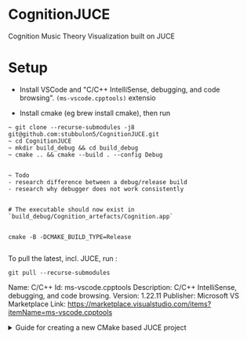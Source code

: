 # CognitionJUCE
Cognition Music Theory Visualization  built on JUCE


# Setup

- Install VSCode and "C/C++ IntelliSense, debugging, and code browsing". `(ms-vscode.cpptools)` extensio

- Install cmake (eg brew install cmake), then run

```
~ git clone --recurse-submodules -j8 git@github.com:stubbulon5/CognitionJUCE.git
~ cd CognitionJUCE
~ mkdir build_debug && cd build_debug
~ cmake .. && cmake --build . --config Debug


~ Todo 
- research difference between a debug/release build
- research why debugger does not work consistently


# The executable should now exist in `build_debug/Cognition_artefacts/Cognition.app`


cmake -B -DCMAKE_BUILD_TYPE=Release 


```
To pull the latest, incl. JUCE, run :
```
git pull --recurse-submodules
```




Name: C/C++
Id: ms-vscode.cpptools
Description: C/C++ IntelliSense, debugging, and code browsing.
Version: 1.22.11
Publisher: Microsoft
VS Marketplace Link: https://marketplace.visualstudio.com/items?itemName=ms-vscode.cpptools





<details>
<summary>Guide for creating a new CMake based JUCE project</summary>
# Creating a JUCE Project with CMake
In [this blog post](https://www.nextstudio-daw.org/dev_log/2023/08/14/hello-world/), I will guide you through the process of setting up a JUCE project using CMake. JUCE is a powerful framework for building audio and multimedia applications, and CMake is a widely used tool for generating build systems. By combining these two tools, we can streamline the project setup process and focus on developing our audio application or plugin.

## Step 1: Create a Project Folder
The first step is to create a new project folder on your system. You can name it anything you like, but for this example, let’s call it “MyJUCEProject.”

mkdir MyJUCEProject
## Step 2: Clone JUCE from GitHub
Navigate to your project folder and clone the JUCE repository:
```
cd MyJUCEProject
git clone https://github.com/juce-framework/JUCE.git
```

## Step 3: Copy the CMake Template
After cloning JUCE, locate the “GuiApp” folder within “JUCE/examples/CMake/” and copy its contents into your project’s main directory:
```
cp -r JUCE/examples/CMake/GuiApp/* .
```
If you want to create a plugin, you shoud use this command instead:
```
cp -r JUCE/examples/CMake/AudioPlugin/* .
```

## Step 4: Customize CMakeLists.txt
In the main project directory, open the “CMakeLists.txt” file. Look for line 27:
#add_subdirectory(JUCE)
which should be commented out with a “#” symbol. Remove the “#” to include the cloned JUCE folder in the CMake configuration.

## Step 5: Create a Build Directory
Now, create a separate “build” folder within your project directory to keep the build artifacts organized.

```
mkdir build
```

## Step 6: Generate the Build System
Navigate to the “build” directory in the terminal or command prompt and run CMake from there to generate the build system based on the customized “CMakeLists.txt”:
```
cd build
cmake ..
```

## Step 7: Build the Project
Finally, use the build system to compile your JUCE project. Execute the following command in the “build” directory:
```
cmake --build .
```

And that’s it. If everything wend well. your built is located in the artifacts folder in your build folder. In a real project we would adjust the project name and set useful variables for it in the CMakeLists.txt. Also we would move our source code into a subfolder. But this setup could be a useful starting point and a easy to remember approach.
</details>